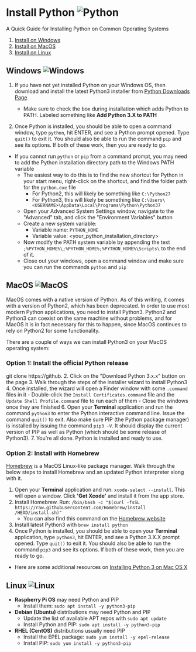 # **Install Python** ![Python](img/python_65.png)

A Quick Guide for Installing Python on Common Operating Systems

1. [Install on Windows](#windows-)
2. [Install on MacOS](#macos-)
3. [Install on Linux](#linux-)


## **Windows** ![Windows](img/windows_65.png)
1. If you have not yet installed Python on your Windows OS, then download and install the latest Python3 installer from [Python Downloads Page](https://www.python.org/downloads/)
   - Make sure to check the box during installation which adds Python to PATH. Labeled something like **Add Python 3.X to PATH**

2. Once Python is installed, you should be able to open a command window, type `python`, hit ENTER, and see a Python prompt opened. Type `quit()` to exit it. You should also be able to run the command `pip` and see its options. If both of these work, then you are ready to go.
  - If you cannot run `python` or `pip` from a command prompt, you may need to add the Python installation directory path to the Windows PATH variable
    - The easiest way to do this is to find the new shortcut for Python in your start menu, right-click on the shortcut, and find the folder path for the `python.exe` file
      - For Python2, this will likely be something like `C:\Python27`
      - For Python3, this will likely be something like `C:\Users\<USERNAME>\AppData\Local\Programs\Python\Python37`
    - Open your Advanced System Settings window, navigate to the "Advanced" tab, and click the "Environment Variables" button
    - Create a new system variable:
      - Variable name: `PYTHON_HOME`
      - Variable value: <your_python_installation_directory>
    - Now modify the PATH system variable by appending the text `;%PYTHON_HOME%\;%PYTHON_HOME%;%PYTHON_HOME%\Scripts\` to the end of it.
    - Close out your windows, open a command window and make sure you can run the commands `python` and `pip`

## **MacOS** ![MacOS](img/apple_65.png)
MacOS comes with a native version of Python. As of this writing, it comes with a version of Python2, which has been deprecated. In order to use most modern Python applications, you need to install Python3. Python2 and Python3 can coexist on the same machine without problems, and for MacOS it is in fact necessary for this to happen, since MacOS continues to rely on Python2 for some functionality.

There are a couple of ways we can install Python3 on your MacOS operating system:

### Option 1: Install the official Python release
git clone https://github.
2. Click on the "Download Python 3.x.x" button on the page
3. Walk through the steps of the installer wizard to install Python3
4. Once installed, the wizard will open a Finder window with some `.command` files in it
    - Double-click the `Install Certificates.command` file and the `Update Shell Profile.command` file to run each of them
    - Close the windows once they are finished
6. Open your **Terminal** application and run the command `python3` to enter the Python interactive command line. Issue the command `quit()` to exit. Also make sure PIP (the Python package manager) is installed by issuing the command `pip3 -V`. It should display the current version of PIP as well as Python (which should be some release of Python3).
7. You're all done. Python is installed and ready to use.

### Option 2: Install with Homebrew
[Homebrew](https://brew.sh/) is a MacOS Linux-like package manager. Walk through the below steps to install Homebrew and an updated Python interpreter along with it.

1. Open your **Terminal** application and run: `xcode-select --install`. This will open a window. Click **'Get Xcode'** and install it from the app store.
2. Install Homebrew. Run: `/bin/bash -c "$(curl -fsSL https://raw.githubusercontent.com/Homebrew/install
/HEAD/install.sh)"`
   - You can also find this command on the [Homebrew website](https://brew.sh/)
3. Install latest Python3 with `brew install python`
4. Once Python is installed, you should be able to open your **Terminal** application, type `python3`, hit ENTER, and see a Python 3.X.X prompt opened. Type `quit()` to exit it. You should also be able to run the command `pip3` and see its options. If both of these work, then you are ready to go.

  - Here are some additional resources on [Installing Python 3 on Mac OS X](https://docs.python-guide.org/starting/install3/osx/)

## **Linux** ![Linux](img/linux_65.png)
- **Raspberry Pi OS** may need Python and PIP
  - Install them: `sudo apt install -y python3-pip`
- **Debian (Ubuntu)** distributions may need Python and PIP
  - Update the list of available APT repos with `sudo apt update`
  - Install Python and PIP: `sudo apt install -y python3-pip`
- **RHEL (CentOS)** distributions usually need PIP
  - Install the EPEL package: `sudo yum install -y epel-release`
  - Install PIP: `sudo yum install -y python3-pip`
